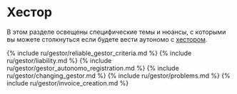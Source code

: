 # Хестор

В этом разделе освещены специфические темы и нюансы, с которыми вы можете столкнуться если будете вести аутономо с
[хестором](#надежные-хесторы).

{% include ru/gestor/reliable_gestor_criteria.md %}
{% include ru/gestor/liability.md %}
{% include ru/gestor/gestor_autonomo_registration.md %}
{% include ru/gestor/changing_gestor.md %}
{% include ru/gestor/problems.md %}
{% include ru/gestor/invoice_creation.md %}
